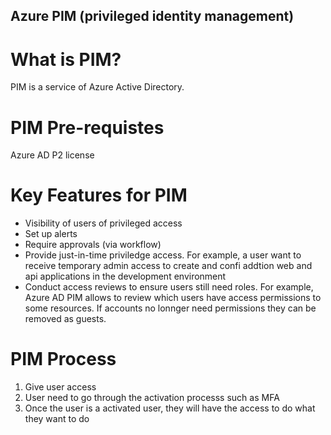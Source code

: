## Azure PIM (privileged identity management)

# What is PIM?
PIM is a service of Azure Active Directory.

# PIM Pre-requistes
Azure AD P2 license

# Key Features for PIM

- Visibility of users of privileged access
- Set up alerts
- Require approvals (via workflow)
- Provide just-in-time priviledge access. For example, a user want to receive temporary admin access to create and confi addtion web and api applications in the development environment
- Conduct access reviews to ensure users still need roles. For example, Azure AD PIM allows to review which users have access permissions to some resources. If accounts no lonnger need permissions they can be removed as guests. 

# PIM Process

1. Give user access
2. User need to go through the activation processs such as MFA
3. Once the user is a activated user, they will have the access to do what they want to do 





